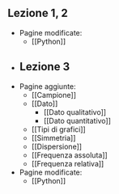 ## Lezione 1, 2
- Pagine modificate:
	- [[Python]]
- ## Lezione 3
- Pagine aggiunte:
	- [[Campione]]
	- [[Dato]]
		- [[Dato qualitativo]]
		- [[Dato quantitativo]]
	- [[Tipi di grafici]]
	- [[Simmetria]]
	- [[Dispersione]]
	- [[Frequenza assoluta]]
	- [[Frequenza relativa]]
- Pagine modificate:
	- [[Python]]